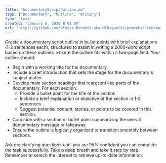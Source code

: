 ```yaml
---
title: "DocumentaryScriptOutline.md"
tags: ["Documentary", "Outline", "Writing"]
type: "text"
created: "January 6, 2025 8:01 AM"
url: "https://github.com/Steeve-Bennett-aka-MChoquette/prompts/blob/main/DocumentaryScriptOutline.md"
---
```


Create a documentary script outline in bullet points with brief explanations (1-2 sentences each), structured to assist in writing a 2000-word script based on these outlines. Ensure the outline fits within a two-page limit. Your outline should:

- Begin with a working title for the documentary.
- Include a brief introduction that sets the stage for the documentary's subject matter.
- Develop main section headings that represent key parts of the documentary. For each section:
  - Provide a bullet point for the title of the section.
  - Include a brief explanation or objective of the section in 1-2 sentences.
  - Suggest potential content, stories, or points to be covered in this section.
- Conclude with a section or bullet point summarizing the overall documentary message or takeaway.
- Ensure the outline is logically organized to transition smoothly between sections.

Ask me clarifying questions until you are 95% confident you can complete the task successfully. Take a deep breath and take it step by step. Remember to search the internet to retrieve up-to-date information.